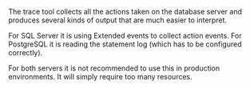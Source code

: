 The trace tool collects all the actions taken on the database server and produces several kinds of output that are much easier to interpret.

For SQL Server it is using Extended events to collect action events.
For PostgreSQL it is reading the statement log (which has to be configured correctly).

For both servers it is not recommended to use this in production environments. It will simply require too many resources.